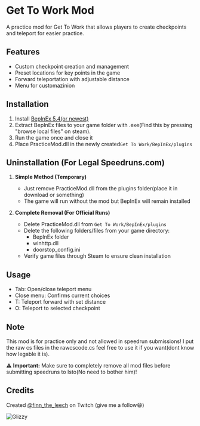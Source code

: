 # Get To Work Mod

A practice mod for Get To Work that allows players to create checkpoints and teleport for easier practice.

## Features
- Custom checkpoint creation and management
- Preset locations for key points in the game
- Forward teleportation with adjustable distance
- Menu for customazinion

## Installation
1. Install [BepInEx 5.4(or newest)](https://github.com/BepInEx/BepInEx/releases)
2. Extract BepInEx files to your game folder with .exe(Find this by pressing "browse local files" on steam).
3. Run the game once and close it
4. Place PracticeMod.dll in the newly created`Get To Work/BepInEx/plugins`

## Uninstallation (For Legal Speedruns.com)
1. **Simple Method (Temporary)**
   - Just remove PracticeMod.dll from the plugins folder(place it in download or something)
   - The game will run without the mod but BepInEx will remain installed

2. **Complete Removal (For Official Runs)**
   - Delete PracticeMod.dll from `Get To Work/BepInEx/plugins`
   - Delete the following folders/files from your game directory:
     - BepInEx folder
     - winhttp.dll
     - doorstop_config.ini
   - Verify game files through Steam to ensure clean installation

## Usage
- Tab: Open/close teleport menu
- Close menu: Confirms current choices
- T: Teleport forward with set distance
- O: Teleport to selected checkpoint

## Note
This mod is for practice only and not allowed in speedrun submissions!
I put the raw cs files in the rawcscode.cs feel free to use it if you want(dont know how legable it is).

⚠️ **Important:** Make sure to completely remove all mod files before submitting speedruns to Isto(No need to bother him)!

## Credits
Created [@finn_the_leech](https://www.twitch.tv/finn_the_leech) on Twitch (give me a follow😄)

![Glizzy](https://villacocina.com/wp-content/uploads/2023/04/Mexican-Hotdogs-WEBSITE-scaled.jpg)
